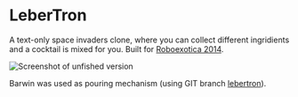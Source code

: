 LeberTron
=========

A text-only space invaders clone, where you can collect different ingridients and a cocktail is mixed for you. Built for [Roboexotica 2014](http://roboexotica.org/).

![Screenshot of unfished version](http://666kb.com/i/cu59c84pch076gyu1.gif)


Barwin was used as pouring mechanism (using GIT branch [lebertron](https://github.com/rfjakob/barwin-arduino/tree/lebertron)).
